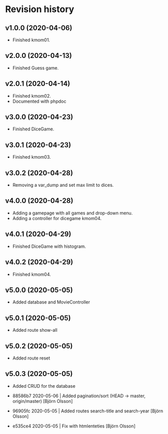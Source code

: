 Revision history
================

v1.0.0 (2020-04-06)
------------------------

* Finished kmom01.

v2.0.0 (2020-04-13)
------------------------

* Finished Guess game.

v2.0.1 (2020-04-14)
------------------------

* Finished kmom02.
* Documented with phpdoc

v3.0.0 (2020-04-23)
------------------------

* Finished DiceGame.

v3.0.1 (2020-04-23)
------------------------

* Finished kmom03.

v3.0.2 (2020-04-28)
------------------------

* Removing a var_dump and set max limit to dices.


v4.0.0 (2020-04-28)
------------------------

* Adding a gamepage with all games and drop-down menu.
* Adding a controller for dicegame kmom04.


v4.0.1 (2020-04-29)
------------------------

* Finished DiceGame with histogram.

v4.0.2 (2020-04-29)
------------------------

* Finished kmom04.


v5.0.0 (2020-05-05)
------------------------

* Added database and MovieController

v5.0.1 (2020-05-05)
------------------------

* Added route show-all

v5.0.2 (2020-05-05)
------------------------

* Added route reset

v5.0.3 (2020-05-05)
------------------------

* Added CRUD for the database



* 88586b7 2020-05-06 | Added pagination/sort (HEAD -> master, origin/master) [Björn Olsson]
* 96905fc 2020-05-05 | Added routes search-title and search-year [Björn Olsson]
* e535ce4 2020-05-05 | Fix with htmlenteties [Björn Olsson]
